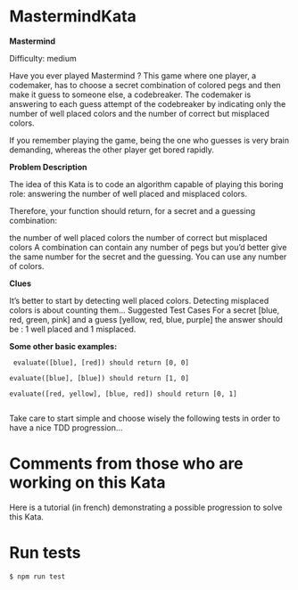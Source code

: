 # MastermindKata

**Mastermind**

Difficulty: medium

Have you ever played Mastermind ? This game where one player, a codemaker, has to choose a secret combination of colored pegs and then make it guess to someone else, a codebreaker. The codemaker is answering to each guess attempt of the codebreaker by indicating only the number of well placed colors and the number of correct but misplaced colors.

If you remember playing the game, being the one who guesses is very brain demanding, whereas the other player get bored rapidly.


**Problem Description**

The idea of this Kata is to code an algorithm capable of playing this boring role: answering the number of well placed and misplaced colors.

Therefore, your function should return, for a secret and a guessing combination:

the number of well placed colors
the number of correct but misplaced colors
A combination can contain any number of pegs but you’d better give the same number for the secret and the guessing. You can use any number of colors.

**Clues**

It’s better to start by detecting well placed colors.
Detecting misplaced colors is about counting them…
Suggested Test Cases
For a secret [blue, red, green, pink] and a guess [yellow, red, blue, purple] the answer should be : 1 well placed and 1 misplaced.

**Some other basic examples:**

<code><pre>
evaluate([blue], [red]) should return [0, 0]  
evaluate([blue], [blue]) should return [1, 0]  
evaluate([red, yellow], [blue, red]) should return [0, 1]  
</code></pre>
Take care to start simple and choose wisely the following tests in order to have a nice TDD progression…

# Comments from those who are working on this Kata

Here is a tutorial (in french) demonstrating a possible progression to solve this Kata.


# Run tests
```sh
$ npm run test  
```
